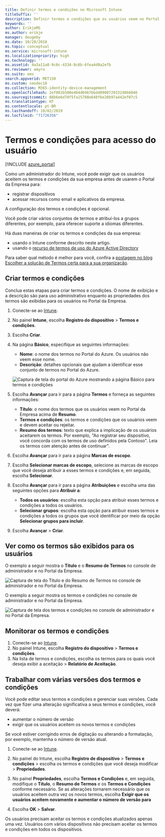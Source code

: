 ```yaml
---
title: Definir termos e condições no Microsoft Intune
titleSuffix: ''
description: Definir termos e condições que os usuários veem no Portal da Empresa do Intune.
keywords: ''
author: ErikjeMS
ms.author: erikje
manager: dougeby
ms.date: 10/20/2018
ms.topic: conceptual
ms.service: microsoft-intune
ms.localizationpriority: high
ms.technology: ''
ms.assetid: 4a3a11a8-9c0c-4334-8c6b-6fea4d0a2efb
ms.reviewer: amyro
ms.suite: ems
search.appverid: MET150
ms.custom: seodec18
ms.collection: M365-identity-device-management
ms.openlocfilehash: 2ef002b508e484d6967bbdd0908729332d866046
ms.sourcegitcommit: 88b6e6d70f5fa15708e640f6e20b97a442ef07c5
ms.translationtype: HT
ms.contentlocale: pt-BR
ms.lasthandoff: 10/02/2019
ms.locfileid: "71726356"
---
```

# <a name="terms-and-conditions-for-user-access"></a>Termos e condições para acesso do usuário

[!INCLUDE [azure_portal](../includes/azure_portal.md)]

Como um administrador do Intune, você pode exigir que os usuários aceitem os termos e condições da sua empresa antes de usarem o Portal da Empresa para:
- registrar dispositivos
- acessar recursos como email e aplicativos da empresa.

A configuração dos termos e condições é opcional.

Você pode criar vários conjuntos de termos e atribuí-los a grupos diferentes, por exemplo, para oferecer suporte a idiomas diferentes.

Há duas maneiras de criar os termos e condições da sua empresa:
- usando o Intune conforme descrito neste artigo.
- usando o [recurso de termos de uso do Azure Active Directory](https://docs.microsoft.com/azure/active-directory/governance/active-directory-tou)

Para saber qual método é melhor para você, confira a [postagem no blog Escolher a solução de Termos certa para a sua organização](https://go.microsoft.com/fwlink/?linkid=2010506&clcid=0x409). 

## <a name="create-terms-and-conditions"></a>Criar termos e condições
Conclua estas etapas para criar termos e condições. O nome de exibição e a descrição são para uso administrativo enquanto as propriedades dos termos são exibidas para os usuários no Portal da Empresa.

1. Conecte-se ao [Intune](https://go.microsoft.com/fwlink/?linkid=2090973).
2. No painel **Intune**, escolha **Registro do dispositivo** > **Termos e condições**.
3. Escolha **Criar**.
4. Na página **Básico**, especifique as seguintes informações:

   - **Nome**: o nome dos termos no Portal do Azure. Os usuários não veem esse nome.
   - **Descrição**: detalhes opcionais que ajudam a identificar esse conjunto de termos no Portal do Azure.

    ![Captura de tela do portal do Azure mostrando a página Básico para termos e condições](./media/terms-and-conditions-create/terms-basics-page.png)

5. Escolha **Avançar** para ir para a página **Termos** e forneça as seguintes informações:

   - **Título**: o nome dos termos que os usuários veem no Portal da Empresa acima de **Resumo**.
   - **Termos e condições**: os termos e condições que os usuários veem e devem aceitar ou rejeitar.
   - **Resumo dos termos**: texto que explica a implicação de os usuários aceitarem os termos. Por exemplo, "Ao registrar seu dispositivo, você concorda com os termos de uso definidos pela Contoso". Leia os termos com atenção antes de continuar".

6. Escolha **Avançar** para ir para a página **Marcas de escopo**.

7. Escolha **Selecionar marcas de escopo**, selecione as marcas de escopo que você deseja atribuir a esses termos e condições e, em seguida, escolha **Selecionar**. 

8. Escolha **Avançar** para ir para a página **Atribuições** e escolha uma das seguintes opções para **Atribuir a**:
    - **Todos os usuários**: escolha esta opção para atribuir esses termos e condições a todos os usuários.
    - **Selecionar grupos**: escolha esta opção para atribuir esses termos e condições a todos os grupos que você identificar por meio da opção **Selecionar grupos para incluir**.

9. Escolha **Avançar** > **Criar**.

## <a name="see-how-terms-are-displayed-to-your-users"></a>Ver como os termos são exibidos para os usuários
O exemplo a seguir mostra o **Título** e o **Resumo de Termos** no console de administrador e no Portal da Empresa.

![Captura de tela do Título e do Resumo de Termos no console de administrador e no Portal da Empresa.](./media/terms-and-conditions-create/terms-summary-terms.png)

O exemplo a seguir mostra os termos e condições no console de administrador e no Portal da Empresa.

![Captura de tela dos termos e condições no console de administrador e no Portal da Empresa.](./media/terms-and-conditions-create/terms-properties-terms.png)


## <a name="monitor-terms-and-conditions"></a>Monitorar os termos e condições

1. Conecte-se ao [Intune](https://go.microsoft.com/fwlink/?linkid=2090973). 
1. No painel Intune, escolha **Registro do dispositivo** > **Termos e condições**.
2. Na lista de termos e condições, escolha os termos para os quais você deseja exibir a aceitação > **Relatório de Aceitação**.

## <a name="work-with-multiple-versions-of-terms-and-conditions"></a>Trabalhar com várias versões dos termos e condições
Você pode editar seus termos e condições e gerenciar suas versões. Cada vez que fizer uma alteração significativa a seus termos e condições, você deverá:
- aumentar o número de versão
- exigir que os usuários aceitem os novos termos e condições

Se você estiver corrigindo erros de digitação ou alterando a formatação, por exemplo, mantenha o número de versão atual.

1. Conecte-se ao [Intune](https://go.microsoft.com/fwlink/?linkid=2090973).

2. No painel do Intune, escolha **Registro de dispositivo** > **Termos e condições** > escolha os termos e condições que você deseja modificar > **Propriedades**.

4. No painel **Propriedades**, escolha **Termos e Condições** e, em seguida, modifique o **Título**, o **Resumo de Termos** e os **Termos e Condições** conforme necessário. Se as alterações tornarem necessário que os usuários aceitem outra vez os novos termos, escolha **Exigir que os usuários aceitem novamente e aumentar o número de versão para**

4. Escolha **OK** > **Salvar**.

Os usuários precisam aceitar os termos e condições atualizados apenas uma vez. Usuários com vários dispositivos não precisam aceitar os termos e condições em todos os dispositivos.
